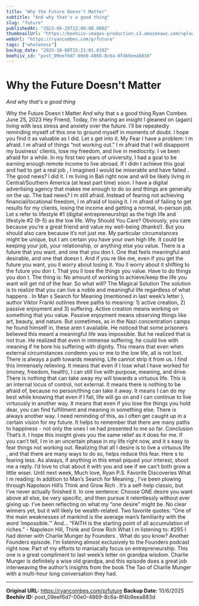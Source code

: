 ```yaml
---
title: "Why the Future Doesn't Matter"
subtitle: "And why that's a good thing"
slug: "future"
publishedAt: "2023-06-25T12:00:00.000Z"
thumbnailUrl: "https://beehiiv-images-production.s3.amazonaws.com/uploads/asset/file/9ecab448-34f3-4bc5-b6ed-0806882b6849/Airline-NDC-vision.jpg?t=1687685817"
webUrl: "https://ryancombes.com/p/future"
tags: ["wholeness"]
backup_date: "2025-10-06T15:21:01.839Z"
beehiiv_id: "post_09eef6d7-00e0-4869-8c6a-8f4b9eea883d"
---
```


# Why the Future Doesn't Matter

*And why that's a good thing*



Why the Future Doesn t Matter And why that s a good thing Ryan Combes June 25, 2023 Hey Friend, Today, I’m sharing an insight I gleaned on (again) living with less stress and anxiety over the future. I’ll be repeatedly reminding myself of this one to ground myself in moments of doubt. I hope you find it as valuable as I did. Let s get into it. My Fear I have a problem: I m afraid. I m afraid of things “not working out.” I m afraid that I will disappoint my business’ clients, lose my freedom, and live in mediocrity. I ve been afraid for a while. In my first two years of university, I had a goal to be earning enough remote income to live abroad. If I didn t achieve this goal and had to get a real job , I imagined I would be miserable and have failed . The good news? I did it. I m living in Bali right now and will be likely living in Central/Southern America (at least part time) soon. I have a digital advertising agency that makes me enough to do so and things are generally on the up. The bad news? I m still afraid. Instead of fearing not achieving financial/locational freedom, I m afraid of losing it. I m afraid of failing to get results for my clients, losing the income and getting a normal, in-person job. Let s refer to lifestyle #1 (digital entrepreneurship) as the high life and lifestyle #2 (9-5) as the low life. Why Should You Care? Obviously, you care because you’re a great friend and value my well-being (thanks!). But you should also care because it’s not just me. My particular circumstances might be unique, but I am certain you have your own high life. It could be keeping your job, your relationship, or anything else you value. There is a future that you want, and one that you don t. One that feels meaningful and desirable, and one that doesn t. And if you re like me, even if you get the future you want, you ll worry about losing it. You ll worry about it shifting to the future you don t. That you ll lose the things you value. Have to do things you don t. The thing is: No amount of working to achieve/keep the life you want will get rid of the fear. So what will? The Magical Solution The solution is to realize that you can live a noble and meaningful life regardless of what happens . In Man s Search for Meaning (mentioned in last week’s letter ), author Viktor Frankl outlines three paths to meaning: 1) active creation, 2) passive enjoyment and 3) suffering. Active creation means working on something that you value. Passive enjoyment means observing things like art, beauty, and nature. But sometimes, as in the Nazi concentration camps he found himself in, these aren t available. He noticed that some prisoners believed this meant a meaningful life was impossible. But he realized that is not true. He realized that even in immense suffering, he could live with meaning if he bore his suffering with dignity. This means that even when external circumstances condemn you or me to the low life, all is not lost. There is always a path towards meaning. Life cannot strip it from us. I find this immensely relieving. It means that even if I lose what I have worked for (money, freedom, health), I can still live with purpose, meaning, and drive. There is nothing that can take away my will towards a virtuous life. This is an internal locus of control, not external. It means there is nothing to be afraid of, because no person/thing can take it away. It means I can do my best while knowing that even if I fail, life will go on and I can continue to live virtuously in another way. It means that even if you lose the things you hold dear, you can find fulfillment and meaning in something else. There is always another way. I need reminding of this, as I often get caught up in a certain vision for my future. It helps to remember that there are many paths to happiness - not only the ones I ve had presented to me so far. Conclusion That’s it. I hope this insight gives you the same relief as it does for me. If you can’t tell, I m in an uncertain phase in my life right now, and it s easy to fear things not working out. Realizing that all I desire is to live a virtuous life , and that there are many ways to do so, helps reduce this fear. Here s to fearing less. As always, if anything in this email piqued your interest, shoot me a reply. I’d love to chat about it with you and see if we can’t both grow a little wiser. Until next week, Much love, Ryan P.S. Favorite Discoveries What I m reading: In addition to Man’s Search for Meaning , I’ve been plowing through Napoleon Hill’s Think and Grow Rich . It’s a self-help classic, but I’ve never actually finished it. In one sentence: Choose ONE desire you want above all else, be very specific, and then pursue it relentlessly without ever giving up. I’ve been reflecting on what my “one desire” might be. No clear winners yet, but it will likely be wealth-related. Two favorite quotes: “One of the main weaknesses of mankind is the average man’s familiarity with the word ‘impossible.’” And… “FAITH is the starting point of all accumulation of riches.” - Napoleon Hill, Think and Grow Rich What I m listening to: #295 I had dinner with Charlie Munger by Founders . What do you know? Another Founders episode. I’m listening almost exclusively to the Founders podcast right now. Part of my efforts to maniacally focus on entrepreneurship. This one is a great compliment to last week’s letter on grandpa wisdom. Charlie Munger is definitely a wise old grandpa, and this episode does a great job interweaving the author’s insights from the book The Tao of Charlie Munger with a multi-hour long conversation they had.

---

**Original URL:** https://ryancombes.com/p/future
**Backup Date:** 10/6/2025
**Beehiiv ID:** post_09eef6d7-00e0-4869-8c6a-8f4b9eea883d
